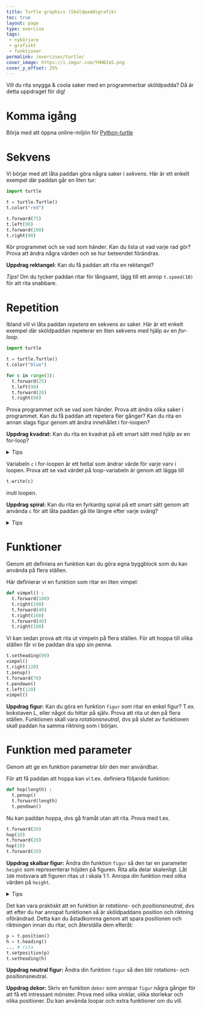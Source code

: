 ```yaml
---
title: Turtle graphics (Sköldpaddsgrafik)
toc: true
layout: page
type: exercise
tags:
 - nybörjare
 - grafiskt
 - funktioner
permalink: /exercises/turtle/
cover_image: https://i.imgur.com/YHHBJaS.png
cover_y_offset: 25%
---
```


Vill du rita snygga & coola saker med en programmerbar sköldpadda? Då är detta uppdraget för dig!

# Komma igång

Börja med att öppna online-miljön för [Python-turtle](https://repl.it/languages/python_turtle)

# Sekvens

Vi börjar med att låta paddan göra några saker i *sekvens*. Här är ett enkelt exempel där paddan går en liten tur:

```python
import turtle

t = turtle.Turtle()
t.color("red")

t.forward(75)
t.left(90)
t.forward(100)
t.right(90)
```

Kör programmet och se vad som händer. Kan du lista ut vad varje rad gör? Prova att ändra några värden och se hur beteendet förändras.

**Uppdrag rektangel:** Kan du få paddan att rita en rektangel?

*Tips!* Om du tycker paddan ritar för långsamt, lägg till ett anrop `t.speed(10)` för att rita snabbare.


# Repetition

Ibland vill vi låta paddan *repetera* en sekvens av saker. Här är ett enkelt exempel där sköldpaddan repeterar en liten sekvens med hjälp av en *for-loop*.

```python
import turtle

t = turtle.Turtle()
t.color("blue")

for c in range(3):
  t.forward(25)
  t.left(90)
  t.forward(20)
  t.right(90)
```
Prova programmet och se vad som händer. Prova att ändra olika saker i programmet. Kan du få paddan att repetera fler gånger? Kan du rita en annan slags figur genom att ändra innehållet i for-loopen?

**Uppdrag kvadrat:** Kan du rita en kvadrat på ett smart sätt med hjälp av en for-loop?

<details>
  <summary markdown="span">
    Tips
  </summary>
  <pre>
for c in range(4):
  t.forward(75)
  t.left(90)
  </pre>
</details>

Variabeln `c` i for-loopen är ett heltal som ändrar värde för varje varv i loopen. Prova att se vad värdet på loop-variabeln är genom att lägga till

```python
t.write(c)
```
inuti loopen.

**Uppdrag spiral:** Kan du rita en fyrkantig spiral på ett smart sätt genom att använda `c` för att låta paddan gå lite längre efter varje sväng?

<details>
  <summary markdown="span">
    Tips
  </summary>
  <pre>
for c in range(16):
  t.forward(75+10*c)
  t.left(90)
  </pre>
</details>


# Funktioner

Genom att definiera en funktion kan du göra egna byggblock som du kan använda på flera ställen.

Här definierar vi en funktion som ritar en liten vimpel:

```python
def vimpel() :
  t.forward(100)
  t.right(100)
  t.forward(40)
  t.right(160)
  t.forward(40)
  t.right(100)
```

Vi kan sedan prova att rita ut vimpeln på flera ställen. För att hoppa till olika ställen får vi be paddan dra upp sin penna.

```python
t.setheading(90)
vimpel()
t.right(120)
t.penup()
t.forward(70)
t.pendown()
t.left(120)
vimpel()
```

**Uppdrag figur:** Kan du göra en funktion `figur` som ritar en enkel figur? T.ex. bokstaven L, eller något du hittar på själv. Prova att rita ut den på flera ställen. Funktionen skall vara *rotationsneutral*, dvs på slutet av funktionen skall paddan ha samma riktning som i början.



# Funktion med parameter

Genom att ge en funktion parametrar blir den mer användbar.

För att få paddan att hoppa kan vi t.ex. definiera följande funktion:

```python
def hop(length) :
  t.penup()
  t.forward(length)
  t.pendown()
```

Nu kan paddan hoppa, dvs gå framåt utan att rita. Prova med t.ex.

```python
t.forward(20)
hop(10)
t.forward(20)
hop(10)
t.forward(20)
```

**Uppdrag skalbar figur:** Ändra din funktion `figur` så den tar en parameter `height` som representerar höjden på figuren. Rita alla delar skalenligt. Låt `100` motsvara att figuren ritas ut i skala 1:1. Anropa din funktion med olika värden på `height`.

<details>
  <summary markdown="span">
    Tips
  </summary>
Multiplicera sträckor med <code>height</code> och dividera med 100. Dvs i stället för att skriva <code>forward(60)</code>, skriv <code>forward(60*height/100)</code>.
</details>

Det kan vara praktiskt att en funktion är *rotations-* och *positionsneutral*, dvs att efter du har anropat funktionen så är sköldpaddans position och riktning oförändrad. Detta kan du åstadkomma genom att spara positionen och riktningen innan du ritar, och återställa dem efteråt:

```python
p = t.position()
h = t.heading()
... # rita
t.setposition(p)
t.setheading(h)
```

**Uppdrag neutral figur:** Ändra din funktion `figur` så den blir rotations- och positionsneutral.

**Uppdrag dekor:** Skriv en funktion `dekor` som anropar `figur` några gånger för att få ett intressant mönster. Prova med olika vinklar, olika storlekar och olika positioner. Du kan använda loopar och extra funktioner om du vill.




<!--

# Alternativ

TODO - någon övning på if-satser


# Tårta

TODO - en övning för att göra en funktion som ritar en tårta som har en färg för kanten och en för innehållet, och som kan placeras i antingen x eller y-led (så man kan rita flera tårtor bredvid varandra). Att användas i Piece-of-cake-uppdraget.

# Rita en blomma

TODO - en övning för att göra en funktion som ritar en liten enkel blomma. Ge funktionen x o y-parametrar så man kan dekorera tårtan genom att rita blommor på den. Att användas i Piece-of-cake-uppdraget.

# Rita koordinataxlar

TODO - övning för att göra en funktion som ritar en x och en y-axel. Att användas senare i uppdrag om att rita matematiska funktioner.

# Färgglad sköldpadda

Kör följande i varje steg i loopen (glöm inte att lägga till `import random` längst upp i filen!)

```py
t.color(random.choice(['red', 'green', 'magenta', 'orange', 'blue']))
```

-->
